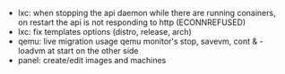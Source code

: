 * lxc: when stopping the api daemon while there are running conainers, on restart the api is not responding to http (ECONNREFUSED)
* lxc: fix templates options (distro, release, arch)
* qemu: live migration usage qemu monitor's stop, savevm, cont & -loadvm at start on the other side
* panel: create/edit images and machines
